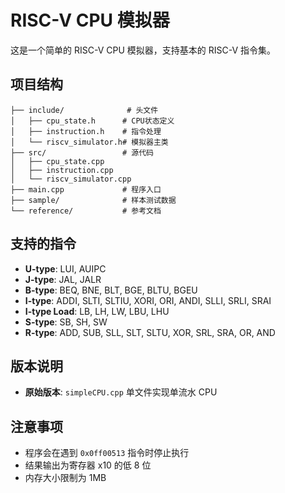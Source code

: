 # RISC-V CPU 模拟器

这是一个简单的 RISC-V CPU 模拟器，支持基本的 RISC-V 指令集。

## 项目结构

```
├── include/              # 头文件
│   ├── cpu_state.h      # CPU状态定义
│   ├── instruction.h    # 指令处理
│   └── riscv_simulator.h# 模拟器主类
├── src/                 # 源代码
│   ├── cpu_state.cpp
│   ├── instruction.cpp
│   └── riscv_simulator.cpp
├── main.cpp             # 程序入口
├── sample/              # 样本测试数据
└── reference/           # 参考文档
```

## 支持的指令

- **U-type**: LUI, AUIPC
- **J-type**: JAL, JALR
- **B-type**: BEQ, BNE, BLT, BGE, BLTU, BGEU
- **I-type**: ADDI, SLTI, SLTIU, XORI, ORI, ANDI, SLLI, SRLI, SRAI
- **I-type Load**: LB, LH, LW, LBU, LHU
- **S-type**: SB, SH, SW
- **R-type**: ADD, SUB, SLL, SLT, SLTU, XOR, SRL, SRA, OR, AND

## 版本说明

- **原始版本**: `simpleCPU.cpp` 单文件实现单流水 CPU

## 注意事项

- 程序会在遇到 `0x0ff00513` 指令时停止执行
- 结果输出为寄存器 x10 的低 8 位
- 内存大小限制为 1MB
